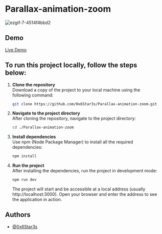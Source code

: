 
# Parallax-animation-zoom
![ezgif-7-4514f4bbd2](https://github.com/user-attachments/assets/db953bc0-33e1-4591-be6c-aeb67531b102)



## Demo

[Live Demo](https://parallax-animation-zoom.vercel.app/)

## To run this project locally, follow the steps below:

1. **Clone the repository**  
   Download a copy of the project to your local machine using the following command:
   ```bash
   git clone https://github.com/0x6Star3s/Parallax-animation-zoom.git
   ```

2. **Navigate to the project directory**  
   After cloning the repository, navigate to the project directory:
   ```bash
   cd ./Parallax-animation-zoom
   ```

3. **Install dependencies**  
   Use npm (Node Package Manager) to install all the required dependencies:
   ```bash
   npm install
   ```

4. **Run the project**  
   After installing the dependencies, run the project in development mode:
   ```bash
   npm run dev
   ```

   The project will start and be accessible at a local address (usually http://localhost:3000). Open your browser and enter the address to see the application in action.


## Authors

- [@0x6Star3s](https://www.github.com/0x6Star3s)

